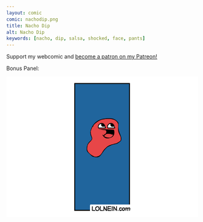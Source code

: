 ```yaml
---
layout: comic
comic: nachodip.png
title: Nacho Dip
alt: Nacho Dip
keywords: [nacho, dip, salsa, shocked, face, pants]
---
```


Support my webcomic and [become a patron on my Patreon!](https://www.patreon.com/lolnein)

Bonus Panel:

![Nacho Dip Bonus Panel](/images/nachodip_bonus.png)
